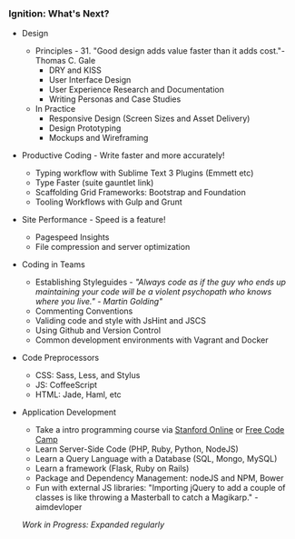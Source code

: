 ### Ignition: What's Next?
+ Design
    + Principles - 31. "Good design adds value faster than it adds cost."- Thomas C. Gale
        + DRY and KISS
        + User Interface Design
        + User Experience Research and Documentation
        + Writing Personas and Case Studies
    + In Practice
        + Responsive Design (Screen Sizes and Asset Delivery)
        + Design Prototyping
        + Mockups and Wireframing
+ Productive Coding - Write faster and more accurately!
    + Typing workflow with Sublime Text 3 Plugins (Emmett etc)
    + Type Faster (suite gauntlet link)
    + Scaffolding Grid Frameworks: Bootstrap and Foundation
    + Tooling Workflows with Gulp and Grunt
+ Site Performance - Speed is a feature!
    + Pagespeed Insights
    + File compression and server optimization
+ Coding in Teams
    + Establishing Styleguides - _"Always code as if the guy who ends up maintaining your code will be a violent psychopath who knows where you live." - Martin Golding"_
    + Commenting Conventions
    + Validing code and style with JsHint and JSCS
    + Using Github and Version Control
    + Common development environments with Vagrant and Docker
+ Code Preprocessors
    + CSS: Sass, Less, and Stylus
    + JS: CoffeeScript
    + HTML: Jade, Haml, etc
+ Application Development
    + Take a intro programming course via [Stanford Online](https://lagunita.stanford.edu/courses/Engineering/CS101/Summer2014/about) or [Free Code Camp](http://www.freecodecamp.com/)
    + Learn Server-Side Code (PHP, Ruby, Python, NodeJS)
    + Learn a Query Language with a Database (SQL, Mongo, MySQL)
    + Learn a framework (Flask, Ruby on Rails)
    + Package and Dependency Management: nodeJS and NPM, Bower
    + Fun with external JS libraries: "Importing jQuery to add a couple of classes is like throwing a Masterball to catch a Magikarp." - aimdevloper

    _Work in Progress: Expanded regularly_